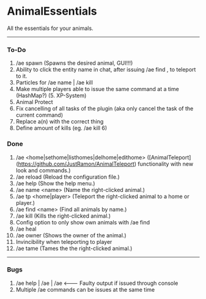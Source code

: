 # AnimalEssentials
All the essentials for your animals.

----

### To-Do

1. /ae spawn (Spawns the desired animal, GUI!!!)
2. Ability to click the entity name in chat, after issuing /ae find <name>, to teleport to it.
3. Particles for /ae name | /ae kill
4. Make multiple players able to issue the same command at a time (HashMap?)
(5. XP-System)
6. Animal Protect
7. Fix cancelling of all tasks of the plugin (aka only cancel the task of the current command)
8. Replace a(n) with the correct thing
9. Define amount of kills (eg. /ae kill 6)

### Done
1. /ae \<home|sethome|listhomes|delhome|edithome\> ([AnimalTeleport] (https://github.com/JustRamon/AnimalTeleport) functionality with new look and commands.)
2. /ae reload (Reload the configuration file.)
3. /ae help (Show the help menu.)
4. /ae name \<name\> (Name the right-clicked animal.)
5. /ae tp \<home|player\> (Teleport the right-clicked animal to a home or player.)
6. /ae find \<name\> (Find all animals by name.)
7. /ae kill (Kills the right-clicked animal.)
8. Config option to only show own animals with /ae find
9. /ae heal
10. /ae owner (Shows the owner of the animal.)
11. Invincibility when teleporting to player
12. /ae tame (Tames the the right-clicked animal.)

-----

### Bugs
1. /ae help | /ae | /ae <anything> <--- Faulty output if issued through console
2. Multiple /ae commands can be issues at the same time